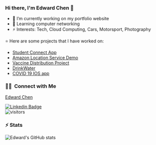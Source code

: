 ### Hi there, I'm Edward Chen 👋

- 🔭 I’m currently working on my portfolio website
- 🌱 Learning computer networking 
- ⚡ Interests: Tech, Cloud Computing, Cars, Motorsport, Photography


:star: Here are some projects that I have worked on:
- [Student Connect App](https://github.com/UBC-CIC/Student-Connect-App)
- [Amazon Location Service Demo](https://github.com/UBC-CIC/Amazon-Location-Service-Demo)
- [Vaccine Distribution Project](https://github.com/UBC-CIC/VaccineDistribution)
- [DrinkWater](https://github.com/edwardchchen/DrinkWater)
- [COVID 19 IOS app](https://github.com/edwardchchen/COVID-19-iOS)



### 🤝🏻 &nbsp;Connect with Me
<div class="badge-base LI-profile-badge" data-locale="en_US" data-size="medium" data-theme="light" data-type="VERTICAL" data-vanity="edwardchen29" data-version="v1"><a class="badge-base__link LI-simple-link" href="https://ca.linkedin.com/in/edwardchen29?trk=profile-badge">Edward Chen</a></div>

[![Linkedin Badge](https://img.shields.io/badge/EdwardChen-connect%20on%20linkedin-blue?style=for-the-badge&logo=linkedin)](https://www.linkedin.com/in/edwardchen29/)  
![visitors](https://visitor-badge.laobi.icu/badge?page_id=edwardchchen.edwardchchen)

### ⚡ Stats
![Edward's GitHub stats](https://github-readme-stats.vercel.app/api?username=edwardchchen&show_icons=true&title_color=0072b1&icon_color=0072b1&text_color=ffffff&bg_color=151515&hide=issues,prs)
<!--
**edwardchchen/edwardchchen** is a ✨ _special_ ✨ repository because its `README.md` (this file) appears on your GitHub profile.

Here are some ideas to get you started:

- 🔭 I’m currently working on ...
- 🌱 I’m currently learning ...
- 👯 I’m looking to collaborate on ...
- 🤔 I’m looking for help with ...
- 💬 Ask me about ...
- 📫 How to reach me: ...
- 😄 Pronouns: ...
- ⚡ Fun fact: ...
### ⚙️ &nbsp;GitHub Analytics

<a href="https://github.com/edwardchchen">
  <img height="120em" src="https://github-readme-stats-eight-theta.vercel.app/api?username=edwardchchen&show_icons=true&theme=algolia&include_all_commits=true&count_private=true"/>
  <img height="120em" src="https://github-readme-stats-eight-theta.vercel.app/api/top-langs/?username=edwardchchen&layout=compact&langs_count=8&theme=algolia"/>
</a>

-->

